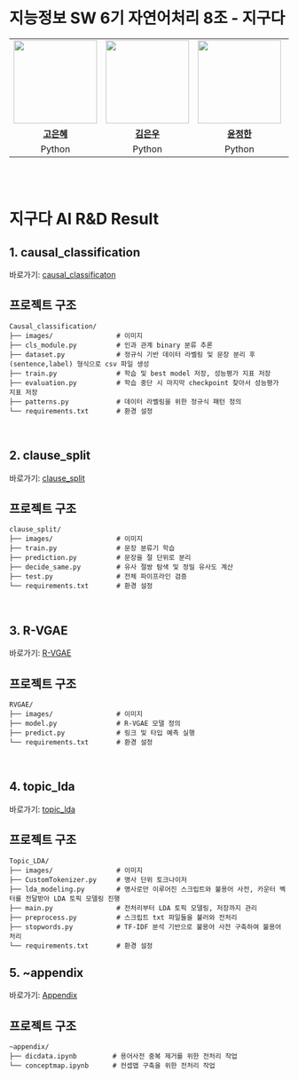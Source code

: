 # 지능정보 SW 6기 자연어처리 8조 - 지구다

<table>
 <tr>
    <td align="center"><a href="https://github.com/eunhyea"><img src="https://avatars.githubusercontent.com/eunhyea" width="150px;" alt=""></td>
    <td align="center"><a href="https://github.com/eunwookim"><img src="https://avatars.githubusercontent.com/eunwookim" width="150px;" alt=""></td>
    <td align="center"><a href="https://github.com/Auspiland"><img src="https://avatars.githubusercontent.com/Auspiland" width="150px;" alt=""></td>
    <td align="center"><a href="https://github.com/DoxB"><img src="https://avatars.githubusercontent.com/DoxB" width="150px;" alt=""></td>
  </tr>
  <tr>
    <td align="center"><a href="https://github.com/eunhyea"><b>고은혜</b></td>
    <td align="center"><a href="https://github.com/eunwookim"><b>김은우</b></td>
    <td align="center"><a href="https://github.com/Auspiland"><b>윤정한</b></td>
    <td align="center"><a href="https://github.com/DoxB"><b>임정규</b></td>
  </tr>
  <tr>
    <td align="center">Python</td>
    <td align="center">Python</td>
    <td align="center">Python</td>
    <td align="center">Python</td>
  </tr>
</table>

<br />
<br />

# 지구다 AI R&D Result

## 1. causal_classification
바로가기: [causal_classificaton](causal_classification/README.md)
## 프로젝트 구조
```
Causal_classification/
├── images/                # 이미지
├── cls_module.py          # 인과 관계 binary 분류 추론
├── dataset.py             # 정규식 기반 데이터 라벨링 및 문장 분리 후 (sentence,label) 형식으로 csv 파일 생성
├── train.py               # 학습 및 best model 저장, 성능평가 지표 저장
├── evaluation.py          # 학습 중단 시 마지막 checkpoint 찾아서 성능평가 지표 저장
├── patterns.py            # 데이터 라벨링을 위한 정규식 패턴 정의
└── requirements.txt       # 환경 설정
```
<br />

## 2. clause_split
바로가기: [clause_split](clause_split/README.md)
## 프로젝트 구조
```
clause_split/
├── images/                # 이미지
├── train.py               # 문장 분류기 학습
├── prediction.py          # 문장을 절 단위로 분리
├── decide_same.py         # 유사 절쌍 탐색 및 정밀 유사도 계산
├── test.py                # 전체 파이프라인 검증
└── requirements.txt       # 환경 설정
```

<br />

## 3. R-VGAE
바로가기: [R-VGAE](rvge/README.md)
## 프로젝트 구조
```
RVGAE/
├── images/                # 이미지
├── model.py               # R-VGAE 모델 정의
├── predict.py             # 링크 및 타입 예측 실행
└── requirements.txt       # 환경 설정
```
<br />

## 4. topic_lda
바로가기: [topic_lda](topic_lda/README.md)
## 프로젝트 구조
```
Topic_LDA/
├── images/                # 이미지
├── CustomTokenizer.py     # 명사 단위 토크나이저
├── lda_modeling.py        # 명사로만 이루어진 스크립트와 불용어 사전, 카운터 벡터를 전달받아 LDA 토픽 모델링 진행
├── main.py                # 전처리부터 LDA 토픽 모델링, 저장까지 관리
├── preprocess.py          # 스크립트 txt 파일들을 불러와 전처리
├── stopwords.py           # TF-IDF 분석 기반으로 불용어 사전 구축하여 불용어 처리
└── requirements.txt       # 환경 설정
```

## 5. ~appendix
바로가기: [Appendix](~appendix/README.md)
## 프로젝트 구조
```
~appendix/
├── dicdata.ipynb         # 용어사전 중복 제거를 위한 전처리 작업
└── conceptmap.ipynb      # 컨셉맵 구축을 위한 전처리 작업
```
